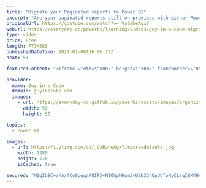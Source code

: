 ```yaml
---
title: "Migrate your Paginated reports to Power BI"
excerpt: "Are your paginated reports still on-premises with either Power BI Report Server or SQL Server Reporting Services? Want to move them to Power BI? Patrick shows you how you can do that using the RDLMigration tool!  Documentation: https://docs.microsoft.com/power-bi/guidance/migrate-ssrs-reports-to-power-bi"
originalUrl: https://youtube.com/watch?v=_VaBzheAgxY
webUrl: https://everyday.cc/powerbi/learning/videos/guy-in-a-cube-migrate-your-paginated-reports-to-power-bi/
type: video
price: Free
length: PT7M38S
publishedDateTime: 2021-01-06T16:00:19Z
heat: 51

featuredContent: "<iframe width=\"800\" height=\"500\" frameborder=\"0\" src=\"https://www.youtube.com/embed/_VaBzheAgxY\" allow=\"accelerometer; autoplay; encrypted-media; gyroscope; picture-in-picture\" allowfullscreen></iframe>"

provider:
  name: Guy in a Cube
  domain: guyinacube.com
  images:
    - url: https://everyday-cc.github.io/powerbi/assets/images/organizations/guyinacube.com-50x50.jpg
      width: 50
      height: 50

topics:
  - Power BI

images:
  - url: https://i.ytimg.com/vi/_VaBzheAgxY/maxresdefault.jpg
    width: 1280
    height: 720
    isCached: true

secured: "M1gIb8C+a/A/fCo0UqqaF8IPX+NIOhpWHum3yUiN33nOpUUfoNyCLsqIBKVHva/EQxFkPf5PZYcWfGUytZRCMH937bmgNQRvi3q2/gLmFyHConGL+sBj4MdVzErc3CorDSHMs70D70hsIVRrhg2WlA5cFHP2YyJLVZCjnTfwzig28CosTh+HBiymAx9P9vvKD057uhhpb13d+esUqVzTkbAf2E//CdGAaUYNlwoHGhGa9wWKcGn6RH0dnLq7yFknHCwIopE1MGERE+AJ3EX717zyeEjlFA7znsyCq55PPnXU/oP30cCt5j7Vyn8pwYXhYDTfVUUfQ4LIUi4kldVD4Rm1Vbn4Vhup3GXocP5m0GdigQh+L1TubSIcrP0HTtac+FYotUt/rUCDoUJrS6/7mngp7v5RylNoyrWBQMFkZn4=;oZr3NzBEcXlmeDw5V5wvtQ=="
---
```


